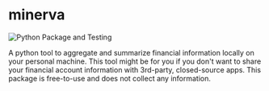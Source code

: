 # minerva
![Python Package and Testing](https://github.com/aditya08/master/workflows/Python%20Package/badge.svg)

A python tool to aggregate and summarize financial information locally on your personal machine.
This tool might be for you if you don't want to share your financial account information with 3rd-party, closed-source apps. This package is free-to-use and does not collect any information.
